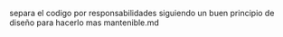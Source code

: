 separa el codigo por responsabilidades siguiendo un buen principio de diseño para hacerlo mas mantenible.md
